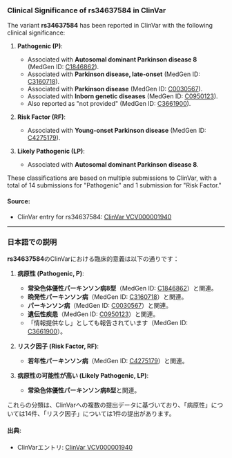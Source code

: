 ### Clinical Significance of rs34637584 in ClinVar

The variant **rs34637584** has been reported in ClinVar with the following clinical significance:

1. **Pathogenic (P)**: 
   - Associated with **Autosomal dominant Parkinson disease 8** (MedGen ID: [C1846862](https://www.ncbi.nlm.nih.gov/medgen/C1846862)).
   - Associated with **Parkinson disease, late-onset** (MedGen ID: [C3160718](https://www.ncbi.nlm.nih.gov/medgen/C3160718)).
   - Associated with **Parkinson disease** (MedGen ID: [C0030567](https://www.ncbi.nlm.nih.gov/medgen/C0030567)).
   - Associated with **Inborn genetic diseases** (MedGen ID: [C0950123](https://www.ncbi.nlm.nih.gov/medgen/C0950123)).
   - Also reported as "not provided" (MedGen ID: [C3661900](https://www.ncbi.nlm.nih.gov/medgen/C3661900)).

2. **Risk Factor (RF)**:
   - Associated with **Young-onset Parkinson disease** (MedGen ID: [C4275179](https://www.ncbi.nlm.nih.gov/medgen/C4275179)).

3. **Likely Pathogenic (LP)**:
   - Associated with **Autosomal dominant Parkinson disease 8**.

These classifications are based on multiple submissions to ClinVar, with a total of 14 submissions for "Pathogenic" and 1 submission for "Risk Factor."

#### Source:
- ClinVar entry for rs34637584: [ClinVar VCV000001940](https://www.ncbi.nlm.nih.gov/clinvar/variation/1940)

---

### 日本語での説明

**rs34637584**のClinVarにおける臨床的意義は以下の通りです：

1. **病原性 (Pathogenic, P)**:
   - **常染色体優性パーキンソン病8型**（MedGen ID: [C1846862](https://www.ncbi.nlm.nih.gov/medgen/C1846862)）と関連。
   - **晩発性パーキンソン病**（MedGen ID: [C3160718](https://www.ncbi.nlm.nih.gov/medgen/C3160718)）と関連。
   - **パーキンソン病**（MedGen ID: [C0030567](https://www.ncbi.nlm.nih.gov/medgen/C0030567)）と関連。
   - **遺伝性疾患**（MedGen ID: [C0950123](https://www.ncbi.nlm.nih.gov/medgen/C0950123)）と関連。
   - 「情報提供なし」としても報告されています（MedGen ID: [C3661900](https://www.ncbi.nlm.nih.gov/medgen/C3661900)）。

2. **リスク因子 (Risk Factor, RF)**:
   - **若年性パーキンソン病**（MedGen ID: [C4275179](https://www.ncbi.nlm.nih.gov/medgen/C4275179)）と関連。

3. **病原性の可能性が高い (Likely Pathogenic, LP)**:
   - **常染色体優性パーキンソン病8型**と関連。

これらの分類は、ClinVarへの複数の提出データに基づいており、「病原性」については14件、「リスク因子」については1件の提出があります。

#### 出典:
- ClinVarエントリ: [ClinVar VCV000001940](https://www.ncbi.nlm.nih.gov/clinvar/variation/1940)